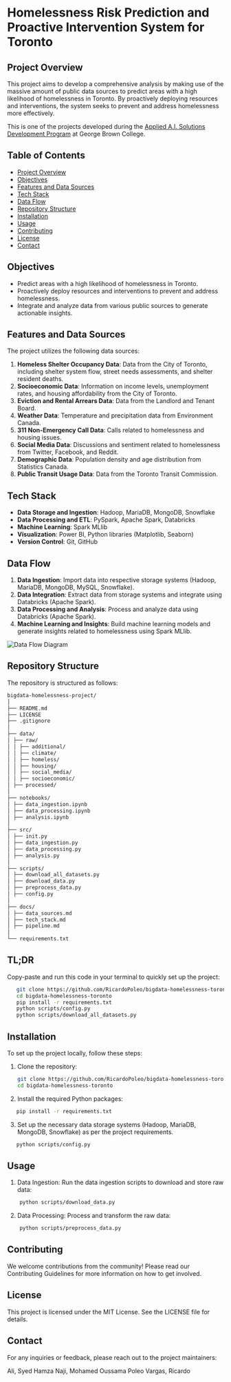 # Homelessness Risk Prediction and Proactive Intervention System for Toronto

## Project Overview

This project aims to develop a comprehensive analysis by making use of the massive amount of public data sources to predict areas with a high likelihood of homelessness in Toronto. 
By proactively deploying resources and interventions, the system seeks to prevent and address homelessness more effectively.

This is one of the projects developed during the [Applied A.I. Solutions Development Program](https://www.georgebrown.ca/programs/applied-ai-solutions-development-program-postgraduate-t431) at George Brown College.

## Table of Contents

- [Project Overview](#project-overview)
- [Objectives](#objectives)
- [Features and Data Sources](#features-and-data-sources)
- [Tech Stack](#tech-stack)
- [Data Flow](#data-flow)
- [Repository Structure](#repository-structure)
- [Installation](#installation)
- [Usage](#usage)
- [Contributing](#contributing)
- [License](#license)
- [Contact](#contact)

## Objectives

- Predict areas with a high likelihood of homelessness in Toronto.
- Proactively deploy resources and interventions to prevent and address homelessness.
- Integrate and analyze data from various public sources to generate actionable insights.

## Features and Data Sources

The project utilizes the following data sources:

1. **Homeless Shelter Occupancy Data**: Data from the City of Toronto, including shelter system flow, street needs assessments, and shelter resident deaths.
2. **Socioeconomic Data**: Information on income levels, unemployment rates, and housing affordability from the City of Toronto.
3. **Eviction and Rental Arrears Data**: Data from the Landlord and Tenant Board.
4. **Weather Data**: Temperature and precipitation data from Environment Canada.
5. **311 Non-Emergency Call Data**: Calls related to homelessness and housing issues.
6. **Social Media Data**: Discussions and sentiment related to homelessness from Twitter, Facebook, and Reddit.
7. **Demographic Data**: Population density and age distribution from Statistics Canada.
8. **Public Transit Usage Data**: Data from the Toronto Transit Commission.

## Tech Stack

- **Data Storage and Ingestion**: Hadoop, MariaDB, MongoDB, Snowflake
- **Data Processing and ETL**: PySpark, Apache Spark, Databricks
- **Machine Learning**: Spark MLlib
- **Visualization**: Power BI, Python libraries (Matplotlib, Seaborn)
- **Version Control**: Git, GitHub

## Data Flow

1. **Data Ingestion**: Import data into respective storage systems (Hadoop, MariaDB, MongoDB, MySQL, Snowflake).
2. **Data Integration**: Extract data from storage systems and integrate using Databricks (Apache Spark).
3. **Data Processing and Analysis**: Process and analyze data using Databricks (Apache Spark).
4. **Machine Learning and Insights**: Build machine learning models and generate insights related to homelessness using Spark MLlib.

![Data Flow Diagram](./docs/data_flow_diagram.png)

## Repository Structure

The repository is structured as follows:

```bash
bigdata-homelessness-project/
│
├── README.md
├── LICENSE
├── .gitignore
│
├── data/
│ ├── raw/
│ │ ├── additional/
│ │ ├── climate/
│ │ ├── homeless/
│ │ ├── housing/
│ │ ├── social_media/
│ │ ├── socioeconomic/
│ ├── processed/
│
├── notebooks/
│ ├── data_ingestion.ipynb
│ ├── data_processing.ipynb
│ ├── analysis.ipynb
│
├── src/
│ ├── init.py
│ ├── data_ingestion.py
│ ├── data_processing.py
│ ├── analysis.py
│
├── scripts/
│ ├── download_all_datasets.py
│ ├── download_data.py
│ ├── preprocess_data.py
│ ├── config.py
│
├── docs/
│ ├── data_sources.md
│ ├── tech_stack.md
│ ├── pipeline.md
│
└── requirements.txt
```


## TL;DR

Copy-paste and run this code in your terminal to quickly set up the project:
```sh
   git clone https://github.com/RicardoPoleo/bigdata-homelessness-toronto.git
   cd bigdata-homelessness-toronto
   pip install -r requirements.txt
   python scripts/config.py
   python scripts/download_all_datasets.py
```

## Installation

To set up the project locally, follow these steps:

1. Clone the repository:
   ```sh
   git clone https://github.com/RicardoPoleo/bigdata-homelessness-toronto.git
   cd bigdata-homelessness-toronto
    ```
   
2. Install the required Python packages:
```sh
   pip install -r requirements.txt
```
   
3. Set up the necessary data storage systems (Hadoop, MariaDB, MongoDB, Snowflake) as per the project requirements.
```sh
   python scripts/config.py
```

## Usage

1. Data Ingestion: Run the data ingestion scripts to download and store raw data:
```sh
    python scripts/download_data.py
```
   
2. Data Processing: Process and transform the raw data:
```sh
    python scripts/preprocess_data.py
```

## Contributing
We welcome contributions from the community! Please read our Contributing Guidelines for more information on how to get involved.

## License
This project is licensed under the MIT License. See the LICENSE file for details.

## Contact
For any inquiries or feedback, please reach out to the project maintainers:

Ali, Syed Hamza
Naji, Mohamed Oussama
Poleo Vargas, Ricardo